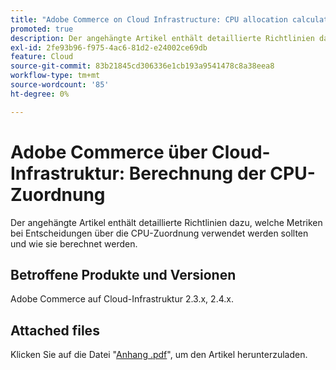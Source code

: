 ```yaml
---
title: "Adobe Commerce on Cloud Infrastructure: CPU allocation calculations"
promoted: true
description: Der angehängte Artikel enthält detaillierte Richtlinien dazu, welche Metriken bei Entscheidungen über die CPU-Zuordnung verwendet werden sollten und wie sie berechnet werden.
exl-id: 2fe93b96-f975-4ac6-81d2-e24002ce69db
feature: Cloud
source-git-commit: 83b21845cd306336e1cb193a9541478c8a38eea8
workflow-type: tm+mt
source-wordcount: '85'
ht-degree: 0%

---
```


# Adobe Commerce über Cloud-Infrastruktur: Berechnung der CPU-Zuordnung

Der angehängte Artikel enthält detaillierte Richtlinien dazu, welche Metriken bei Entscheidungen über die CPU-Zuordnung verwendet werden sollten und wie sie berechnet werden.

## Betroffene Produkte und Versionen

Adobe Commerce auf Cloud-Infrastruktur 2.3.x, 2.4.x.

## Attached files

Klicken Sie auf die Datei &quot;[Anhang .pdf](assets/CPU_Allocation.pdf)&quot;, um den Artikel herunterzuladen.
